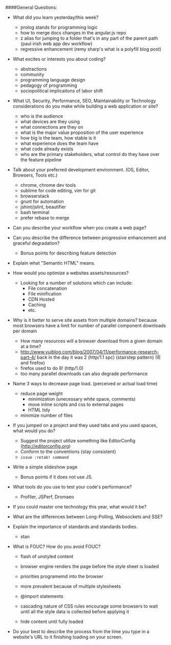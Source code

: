 ####General Questions:

* What did you learn yesterday/this week?
  - prolog stands for programming logic
  - how to merge docs changes in the angular.js repo
  - z alias for jumping to a folder that's in any part of the parent path (paul irish web app dev workflow)
  - regressive enhancement (remy sharp's what is a polyfill blog post)

* What excites or interests you about coding?
  - abstractions
  - community
  - programming language design
  - pedagogy of programming
  - sociopolitical implicaitons of labor shift

* What UI, Security, Performance, SEO, Maintainability or Technology considerations do you make while building a web application or site?
  - who is the audience
  - what devices are they using
  - what connections are they on
  - what is the major value proposition of the user experience
  - how big is the team, how stable is it
  - what experience does the team have
  - what code already exists
  - who are the primary stakeholders, what control do they have over the feature pipeline

* Talk about your preferred development environment. (OS, Editor, Browsers, Tools etc.)
  - chrome, chrome dev tools
  - sublime for code editing, vim for git
  - browserstack
  - grunt for automation
  - jshint/jslint, beautifier
  - bash terminal
  - prefer rebase to merge

* Can you describe your workflow when you create a web page?
* Can you describe the difference between progressive enhancement and graceful degradation?
  * Bonus points for describing feature detection
* Explain what "Semantic HTML" means.
* How would you optimize a websites assets/resources?
  * Looking for a number of solutions which can include:
    * File concatenation
    * File minification
    * CDN Hosted
    * Caching
    * etc.
* Why is it better to serve site assets from multiple domains?
  because most browsers have a limit for number of parallel component downloads per domain
  * How many resources will a browser download from a given domain at a time?
  - http://www.yuiblog.com/blog/2007/04/11/performance-research-part-4/
  back in the day it was 2 (http/1.1 spc) (stairstep pattern) (IE and firefox)
  - firefox used  to do 8! (http/1.0)
  - too many parallel downloads can also degrade performance


* Name 3 ways to decrease page load. (perceived or actual load time)
  - reduce page weight
    - minimization (unecessary white space, comments)
    - move inline scripts and css to external pages
    - HTML tidy
  - minimize number of files

* If you jumped on a project and they used tabs and you used spaces, what would you do?
  * Suggest the project utilize something like EditorConfig (http://editorconfig.org)
  * Conform to the conventions (stay consistent)
  * `issue :retab! command`
* Write a simple slideshow page
  * Bonus points if it does not use JS.
* What tools do you use to test your code's performance?
  * Profiler, JSPerf, Dromaeo

* If you could master one technology this year, what would it be?
* What are the differences between Long-Polling, Websockets and SSE?

* Explain the importance of standards and standards bodies.
  - stan

* What is FOUC? How do you avoid FOUC?
  - flash of unstyled content
  - browser engine renders the page before the style sheet is loaded
  - priorities programemd into the browser
  - more prevalent because of multiple stylesheets
  - @import statements
  - cascading nature of CSS rules encourage some browsers to wait until all the style data is collected before applying it

  - hide content until fully loaded

* Do your best to describe the process from the time you type in a website's URL to it finishing loading on your screen.
